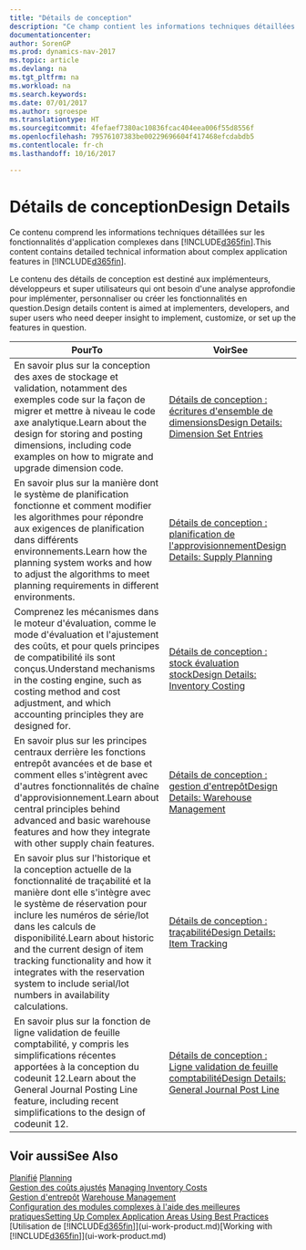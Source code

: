 ```yaml
---
title: "Détails de conception"
description: "Ce champ contient les informations techniques détaillées sur les fonctionnalités d'application complexes dans [!INCLUDE[d365fin](includes/d365fin_md.md)]."
documentationcenter: 
author: SorenGP
ms.prod: dynamics-nav-2017
ms.topic: article
ms.devlang: na
ms.tgt_pltfrm: na
ms.workload: na
ms.search.keywords: 
ms.date: 07/01/2017
ms.author: sgroespe
ms.translationtype: HT
ms.sourcegitcommit: 4fefaef7380ac10836fcac404eea006f55d8556f
ms.openlocfilehash: 79576107383be00229696604f417468efcdabdb5
ms.contentlocale: fr-ch
ms.lasthandoff: 10/16/2017

---
```

# <a name="design-details"></a><span data-ttu-id="b53b6-103">Détails de conception</span><span class="sxs-lookup"><span data-stu-id="b53b6-103">Design Details</span></span>
<span data-ttu-id="b53b6-104">Ce contenu comprend les informations techniques détaillées sur les fonctionnalités d'application complexes dans [!INCLUDE[d365fin](includes/d365fin_md.md)].</span><span class="sxs-lookup"><span data-stu-id="b53b6-104">This content contains detailed technical information about complex application features in [!INCLUDE[d365fin](includes/d365fin_md.md)].</span></span>  

 <span data-ttu-id="b53b6-105">Le contenu des détails de conception est destiné aux implémenteurs, développeurs et super utilisateurs qui ont besoin d'une analyse approfondie pour implémenter, personnaliser ou créer les fonctionnalités en question.</span><span class="sxs-lookup"><span data-stu-id="b53b6-105">Design details content is aimed at implementers, developers, and super users who need deeper insight to implement, customize, or set up the features in question.</span></span>  

|<span data-ttu-id="b53b6-106">**Pour**</span><span class="sxs-lookup"><span data-stu-id="b53b6-106">**To**</span></span>|<span data-ttu-id="b53b6-107">**Voir**</span><span class="sxs-lookup"><span data-stu-id="b53b6-107">**See**</span></span>|  
|------------|-------------|  
|<span data-ttu-id="b53b6-108">En savoir plus sur la conception des axes de stockage et validation, notamment des exemples code sur la façon de migrer et mettre à niveau le code axe analytique.</span><span class="sxs-lookup"><span data-stu-id="b53b6-108">Learn about the design for storing and posting dimensions, including code examples on how to migrate and upgrade dimension code.</span></span>|[<span data-ttu-id="b53b6-109">Détails de conception : écritures d'ensemble de dimensions</span><span class="sxs-lookup"><span data-stu-id="b53b6-109">Design Details: Dimension Set Entries</span></span>](design-details-dimension-set-entries.md)|  
|<span data-ttu-id="b53b6-110">En savoir plus sur la manière dont le système de planification fonctionne et comment modifier les algorithmes pour répondre aux exigences de planification dans différents environnements.</span><span class="sxs-lookup"><span data-stu-id="b53b6-110">Learn how the planning system works and how to adjust the algorithms to meet planning requirements in different environments.</span></span>|[<span data-ttu-id="b53b6-111">Détails de conception : planification de l'approvisionnement</span><span class="sxs-lookup"><span data-stu-id="b53b6-111">Design Details: Supply Planning</span></span>](design-details-supply-planning.md)|  
|<span data-ttu-id="b53b6-112">Comprenez les mécanismes dans le moteur d'évaluation, comme le mode d'évaluation et l'ajustement des coûts, et pour quels principes de compatibilité ils sont conçus.</span><span class="sxs-lookup"><span data-stu-id="b53b6-112">Understand mechanisms in the costing engine, such as costing method and cost adjustment, and which accounting principles they are designed for.</span></span>|[<span data-ttu-id="b53b6-113">Détails de conception : stock évaluation stock</span><span class="sxs-lookup"><span data-stu-id="b53b6-113">Design Details: Inventory Costing</span></span>](design-details-inventory-costing.md)|  
|<span data-ttu-id="b53b6-114">En savoir plus sur les principes centraux derrière les fonctions entrepôt avancées et de base et comment elles s'intègrent avec d'autres fonctionnalités de chaîne d'approvisionnement.</span><span class="sxs-lookup"><span data-stu-id="b53b6-114">Learn about central principles behind advanced and basic warehouse features and how they integrate with other supply chain features.</span></span>|[<span data-ttu-id="b53b6-115">Détails de conception : gestion d'entrepôt</span><span class="sxs-lookup"><span data-stu-id="b53b6-115">Design Details: Warehouse Management</span></span>](design-details-warehouse-management.md)|  
|<span data-ttu-id="b53b6-116">En savoir plus sur l'historique et la conception actuelle de la fonctionnalité de traçabilité et la manière dont elle s'intègre avec le système de réservation pour inclure les numéros de série/lot dans les calculs de disponibilité.</span><span class="sxs-lookup"><span data-stu-id="b53b6-116">Learn about historic and the current design of item tracking functionality and how it integrates with the reservation system to include serial/lot numbers in availability calculations.</span></span>|[<span data-ttu-id="b53b6-117">Détails de conception : traçabilité</span><span class="sxs-lookup"><span data-stu-id="b53b6-117">Design Details: Item Tracking</span></span>](design-details-item-tracking.md)|  
|<span data-ttu-id="b53b6-118">En savoir plus sur la fonction de ligne validation de feuille comptabilité, y compris les simplifications récentes apportées à la conception du codeunit 12.</span><span class="sxs-lookup"><span data-stu-id="b53b6-118">Learn about the General Journal Posting Line feature, including recent simplifications to the design of codeunit 12.</span></span>|[<span data-ttu-id="b53b6-119">Détails de conception : Ligne validation de feuille comptabilité</span><span class="sxs-lookup"><span data-stu-id="b53b6-119">Design Details: General Journal Post Line</span></span>](design-details-general-journal-post-line.md)|  

## <a name="see-also"></a><span data-ttu-id="b53b6-120">Voir aussi</span><span class="sxs-lookup"><span data-stu-id="b53b6-120">See Also</span></span>  
 <span data-ttu-id="b53b6-121">[Planifié](production-planning.md) </span><span class="sxs-lookup"><span data-stu-id="b53b6-121">[Planning](production-planning.md) </span></span>  
 <span data-ttu-id="b53b6-122">[Gestion des coûts ajustés](finance-manage-inventory-costs.md) </span><span class="sxs-lookup"><span data-stu-id="b53b6-122">[Managing Inventory Costs](finance-manage-inventory-costs.md) </span></span>  
 <span data-ttu-id="b53b6-123">[Gestion d'entrepôt](warehouse-manage-warehouse.md) </span><span class="sxs-lookup"><span data-stu-id="b53b6-123">[Warehouse Management](warehouse-manage-warehouse.md) </span></span>  
 [<span data-ttu-id="b53b6-124">Configuration des modules complexes à l'aide des meilleures pratiques</span><span class="sxs-lookup"><span data-stu-id="b53b6-124">Setting Up Complex Application Areas Using Best Practices</span></span>](set-up-complex-application-areas-using-best-practices.md)  
 <span data-ttu-id="b53b6-125">[Utilisation de [!INCLUDE[d365fin](includes/d365fin_md.md)]](ui-work-product.md)</span><span class="sxs-lookup"><span data-stu-id="b53b6-125">[Working with [!INCLUDE[d365fin](includes/d365fin_md.md)]](ui-work-product.md)</span></span>

